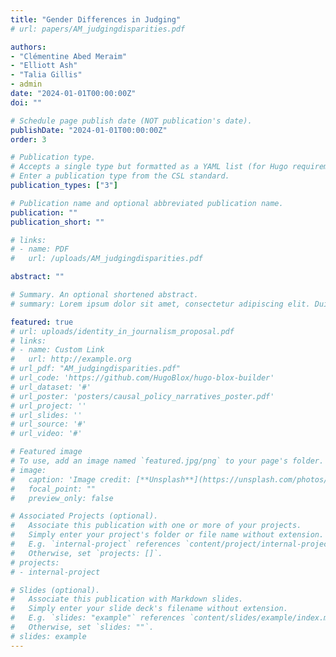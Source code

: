 ```yaml
---
title: "Gender Differences in Judging"
# url: papers/AM_judgingdisparities.pdf

authors:
- "Clémentine Abed Meraim"
- "Elliott Ash"
- "Talia Gillis"
- admin
date: "2024-01-01T00:00:00Z"
doi: ""

# Schedule page publish date (NOT publication's date).
publishDate: "2024-01-01T00:00:00Z"
order: 3

# Publication type.
# Accepts a single type but formatted as a YAML list (for Hugo requirements).
# Enter a publication type from the CSL standard.
publication_types: ["3"]

# Publication name and optional abbreviated publication name.
publication: ""
publication_short: ""

# links:
# - name: PDF
#   url: /uploads/AM_judgingdisparities.pdf

abstract: ""

# Summary. An optional shortened abstract.
# summary: Lorem ipsum dolor sit amet, consectetur adipiscing elit. Duis posuere tellus ac convallis placerat. Proin tincidunt magna sed ex sollicitudin condimentum.

featured: true
# url: uploads/identity_in_journalism_proposal.pdf
# links:
# - name: Custom Link
#   url: http://example.org
# url_pdf: "AM_judgingdisparities.pdf"
# url_code: 'https://github.com/HugoBlox/hugo-blox-builder'
# url_dataset: '#'
# url_poster: 'posters/causal_policy_narratives_poster.pdf'
# url_project: ''
# url_slides: ''
# url_source: '#'
# url_video: '#'

# Featured image
# To use, add an image named `featured.jpg/png` to your page's folder. 
# image:
#   caption: 'Image credit: [**Unsplash**](https://unsplash.com/photos/s9CC2SKySJM)'
#   focal_point: ""
#   preview_only: false

# Associated Projects (optional).
#   Associate this publication with one or more of your projects.
#   Simply enter your project's folder or file name without extension.
#   E.g. `internal-project` references `content/project/internal-project/index.md`.
#   Otherwise, set `projects: []`.
# projects:
# - internal-project

# Slides (optional).
#   Associate this publication with Markdown slides.
#   Simply enter your slide deck's filename without extension.
#   E.g. `slides: "example"` references `content/slides/example/index.md`.
#   Otherwise, set `slides: ""`.
# slides: example
---
```

